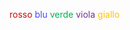 <span style="color:#cd0a0a">rosso</span>
<span style="color:#4545ff">blu</span> 
<span style="color:#00b050">verde</span> 
<span style="color:#7030a0">viola</span> 
<span style="color:#ffc000">giallo</span> 